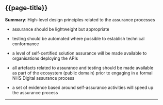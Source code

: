 ## {{page-title}}

<div class="nhsd-a-box nhsd-a-box--bg-light-blue nhsd-!t-margin-bottom-6 nhsd-t-body">
<b>Summary</b>: High-level design principles related to the assurance processes
</div>

- assurance should be lightweight but appropriate

- testing should be automated where possible to establish technical conformance

- a level of self-certified solution assurance will be made available to organisations deploying the APIs

- all artefacts related to assurance and testing should be made available as part of the ecosystem (public domain) prior to engaging in a formal NHS Digital assurance process

- a set of evidence based around self-assurance activities will speed up the assurance process

---

</br>